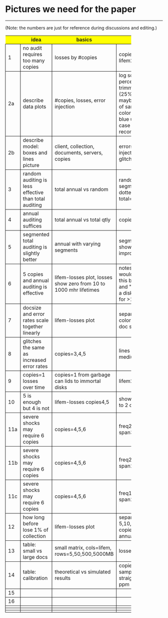 <head>
<style>
th {
background-color: yellow;
font-family: sans-serif;
}
td {
border: 1px solid black;
}
table {
width: 80%;
border-collapse: collapse;
}
</style>
</head>

# Pictures we need for the paper

--- 
(Note: the numbers are just for reference during discussions and editing.)


| | idea | basics | details | wayzit | 
|-|-----------------|------------|-----------------------|-----------|
|1| no audit requires too many copies | losses by #copies | copies=1,2,3,5,10, lifem2-1000 | |
|2a| describe data plots | #copies, losses, error injection | log scales x and y, percent losses, trimmed means (25%=midmean, maybe only 10%) of sample size=21, colors=black or blue usually best case recommendation |  |
|2b| describe model: boxes and lines picture | client, collection, documents, servers, copies | errors and failures injected by time, glitches, shocks |  |
|3| random auditing is less effective than total auditing | total annual vs random | random segments=4,10, dotted lines; total=solid line |  |
|4| annual auditing suffices | total annual vs total qtly | copies=3,4,5 |  |
|5| segmented total auditing is slightly better | annual with varying segments | segments=1,2,4,10 show only marginal improvements |  |
|6| 5 copies and annual auditing is effective | lifem-losses plot, losses show zero from 10 to 1000 mhr lifetimes | notes about "you wouldn't use a disk this bad" for <10 and "you can't buy a disk this good" for >1000 |  |
|7| docsize and error rates scale together linearly | lifem-losses plot | separate lines and colors for various doc sizes |  |
|8| glitches the same as increased error rates | copies=3,4,5 | lines for no glitch, medium, and bad |  |
|9| copies=1 losses over time | copies=1 from garbage can lids to immortal disks | lifem2-10000 |  | 
|10| 5 is enough but 4 is not | lifem-losses copies4,5  | show errors down to 2 or 1 mhr |  |
|11a| severe shocks may require 6 copies | copies=4,5,6 | freq2yr dur1yr span3 imp50,80 |  | 
|11b| severe shocks may require 6 copies | copies=4,5,6 | freq2yr dur1yr span2 imp50,80 |  | 
|11c| severe shocks may require 6 copies | copies=4,5,6 | freq1yr dur0.5yr span2 imp50,80 |  | 
|12| how long before lose 1% of collection | lifem-losses plot | separate lines for 5,10,15,20 years, copies3,4,5 with annual audit |  |
|13| table: small vs large docs | small matrix, cols=lifem, rows=5,50,500,5000MB | losses in ppm |  |
|14| table: calibration | theoretical vs simulated results | copies=1, 100 samples, vs straight Poisson, in ppm |  |
|15|  |  |  |  |
|16|  |  |  |  |
||  |  |  |  |
||  |  |  |  |
||  |  |  |  |

